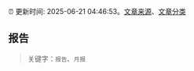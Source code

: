 :alarm_clock: 更新时间: 2025-06-21 04:46:53。[文章来源](/README.md)、[文章分类](/TAGS.md)

## 报告


> 关键字：`报告`、`月报`



